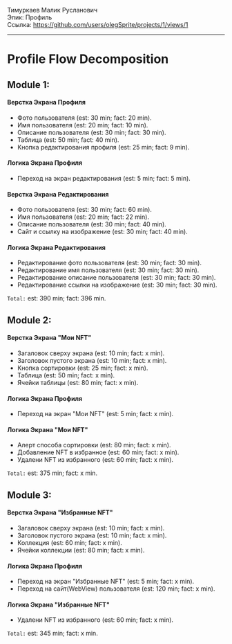 Тимуркаев Малик Русланович
<br /> Эпик: Профиль
<br /> Ссылка: https://github.com/users/olegSprite/projects/1/views/1

<hr>

# Profile Flow Decomposition


## Module 1:

#### Верстка Экрана Профиля
- Фото пользователя (est: 30 min; fact: 20 min).
- Имя пользователя (est: 20 min; fact: 10 min).
- Описание пользователя (est: 30 min; fact: 30 min).
- Таблица (est: 50 min; fact: 40 min).
- Кнопка редактирования профиля (est: 25 min; fact: 9 min).

#### Логика Экрана Профиля
- Переход на экран редактирования (est: 5 min; fact: 5 min).

#### Верстка Экрана Редактирования
- Фото пользователя (est: 30 min; fact: 60 min).
- Имя пользователя (est: 20 min; fact: 22 min).
- Описание пользователя (est: 30 min; fact: 40 min).
- Сайт и ссылку на изображение (est: 30 min; fact: 40 min).

#### Логика Экрана Редактирования
- Редактирование фото пользователя (est: 30 min; fact: 30 min).
- Редактирование имя пользователя (est: 30 min; fact: 30 min).
- Редактирование описание пользователя (est: 30 min; fact: 30 min).
- Редактирование ссылки на изображение (est: 30 min; fact: 30 min).

`Total:` est: 390 min; fact: 396 min.


## Module 2:

#### Верстка Экрана "Мои NFT"
- Загаловок сверху экрана (est: 10 min; fact: x min).
- Заголовок пустого экрана (est: 10 min; fact: x min).
- Кнопка сортировки (est: 25 min; fact: x min).
- Таблица (est: 50 min; fact: x min).
- Ячейки таблицы (est: 80 min; fact: x min).

#### Логика Экрана Профиля
- Переход на экран "Мои NFT" (est: 5 min; fact: x min).

#### Логика Экрана "Мои NFT"
- Алерт способа сортировки (est: 80 min; fact: x min).
- Добавление NFT в избранное (est: 60 min; fact: x min).
- Удалени NFT из избранного (est: 60 min; fact: x min).

`Total:` est: 375 min; fact: x min.


## Module 3:

#### Верстка Экрана "Избранные NFT"
- Загаловок сверху экрана (est: 10 min; fact: x min).
- Заголовок пустого экрана (est: 10 min; fact: x min).
- Коллекция (est: 60 min; fact: x min).
- Ячейки коллекции (est: 80 min; fact: x min).

#### Логика Экрана Профиля
- Переход на экран "Избранные NFT" (est: 5 min; fact: x min).
- Переход на cайт(WebView) пользователя (est: 120 min; fact: x min).

#### Логика Экрана "Избранные NFT"
- Удалени NFT из избранного (est: 60 min; fact: x min).

`Total:` est: 345 min; fact: x min.

